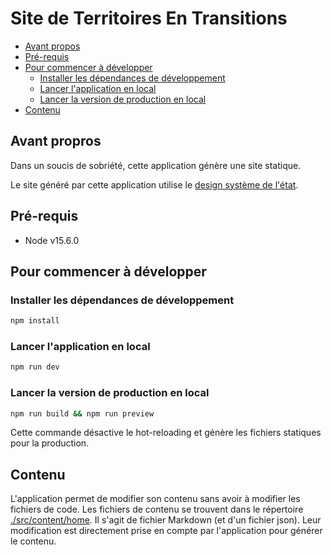 # Site de Territoires En Transitions

- [Avant propos](#avant-propros)
- [Pré-requis](#pré-requis)
- [Pour commencer à développer](#pour-commencer-à-développer)
  - [Installer les dépendances de
    développement](#installer-les-dépendances-de-développement)
  - [Lancer l'application en local](#lancer-l-application-en-local)
  - [Lancer la version de production en local](#lancer-la-version-de-production-en-local)
- [Contenu](#contenu)

## Avant propros

Dans un soucis de sobriété, cette application génère une site statique.

Le site généré par cette application utilise le [design système de l'état](https://www.systeme-de-design.gouv.fr/).

## Pré-requis

- Node v15.6.0

## Pour commencer à développer

### Installer les dépendances de développement

```sh
npm install
```

### Lancer l'application en local

```sh
npm run dev
```

### Lancer la version de production en local

```sh
npm run build && npm run preview
```

Cette commande désactive le hot-reloading et génère les fichiers statiques pour la production.

## Contenu

L'application permet de modifier son contenu sans avoir à modifier les fichiers de code.
Les fichiers de contenu se trouvent dans le répertoire [./src/content/home](./src/content/home).
Il s'agit de fichier Markdown (et d'un fichier json).
Leur modification est directement prise en compte par l'application pour générer le contenu.
